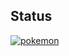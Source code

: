 ## Status

[![pokemon](https://catalog.flipperzero.one/application/pokemon/widget)](https://catalog.flipperzero.one/application/pokemon/page)